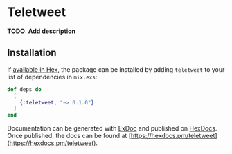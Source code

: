 # Teletweet

**TODO: Add description**

## Installation

If [available in Hex](https://hex.pm/docs/publish), the package can be installed
by adding `teletweet` to your list of dependencies in `mix.exs`:

```elixir
def deps do
  [
    {:teletweet, "~> 0.1.0"}
  ]
end
```

Documentation can be generated with [ExDoc](https://github.com/elixir-lang/ex_doc)
and published on [HexDocs](https://hexdocs.pm). Once published, the docs can
be found at [https://hexdocs.pm/teletweet](https://hexdocs.pm/teletweet).

